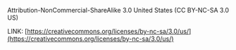 Attribution-NonCommercial-ShareAlike 3.0 United States (CC BY-NC-SA 3.0 US)

LINK: [https://creativecommons.org/licenses/by-nc-sa/3.0/us/](https://creativecommons.org/licenses/by-nc-sa/3.0/us/)

